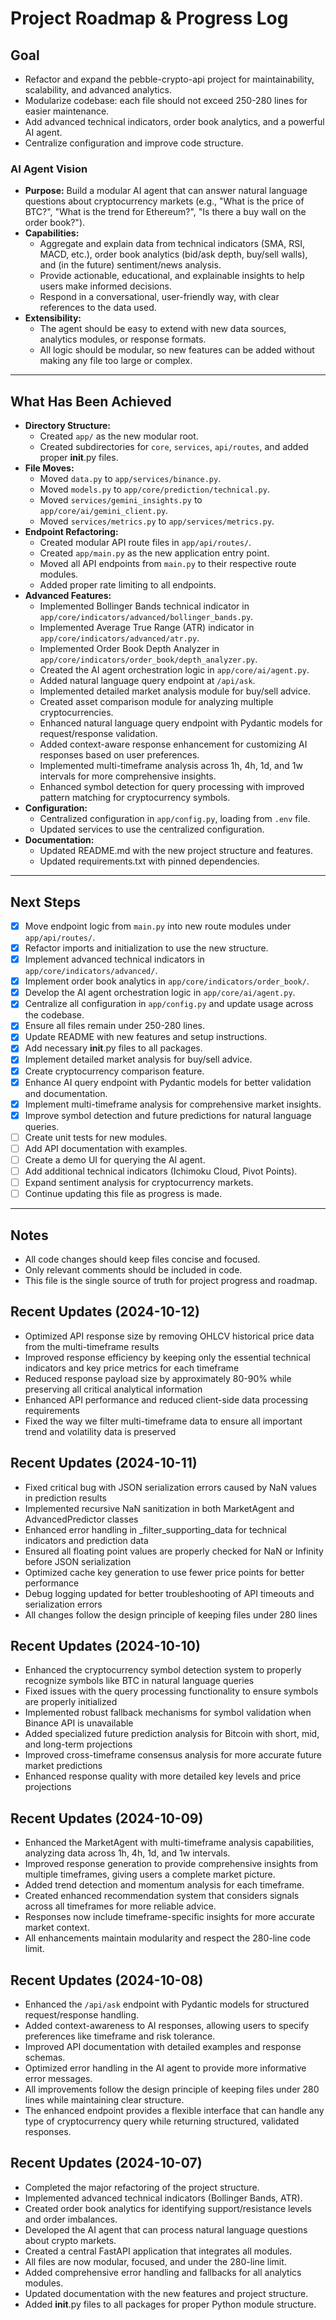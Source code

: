 # Project Roadmap & Progress Log

## Goal
- Refactor and expand the pebble-crypto-api project for maintainability, scalability, and advanced analytics.
- Modularize codebase: each file should not exceed 250-280 lines for easier maintenance.
- Add advanced technical indicators, order book analytics, and a powerful AI agent.
- Centralize configuration and improve code structure.

### AI Agent Vision
- **Purpose:** Build a modular AI agent that can answer natural language questions about cryptocurrency markets (e.g., "What is the price of BTC?", "What is the trend for Ethereum?", "Is there a buy wall on the order book?").
- **Capabilities:**
  - Aggregate and explain data from technical indicators (SMA, RSI, MACD, etc.), order book analytics (bid/ask depth, buy/sell walls), and (in the future) sentiment/news analysis.
  - Provide actionable, educational, and explainable insights to help users make informed decisions.
  - Respond in a conversational, user-friendly way, with clear references to the data used.
- **Extensibility:**
  - The agent should be easy to extend with new data sources, analytics modules, or response formats.
  - All logic should be modular, so new features can be added without making any file too large or complex.

---

## What Has Been Achieved
- **Directory Structure:**
  - Created `app/` as the new modular root.
  - Created subdirectories for `core`, `services`, `api/routes`, and added proper __init__.py files.
- **File Moves:**
  - Moved `data.py` to `app/services/binance.py`.
  - Moved `models.py` to `app/core/prediction/technical.py`.
  - Moved `services/gemini_insights.py` to `app/core/ai/gemini_client.py`.
  - Moved `services/metrics.py` to `app/services/metrics.py`.
- **Endpoint Refactoring:**
  - Created modular API route files in `app/api/routes/`.
  - Created `app/main.py` as the new application entry point.
  - Moved all API endpoints from `main.py` to their respective route modules.
  - Added proper rate limiting to all endpoints.
- **Advanced Features:**
  - Implemented Bollinger Bands technical indicator in `app/core/indicators/advanced/bollinger_bands.py`.
  - Implemented Average True Range (ATR) indicator in `app/core/indicators/advanced/atr.py`.
  - Implemented Order Book Depth Analyzer in `app/core/indicators/order_book/depth_analyzer.py`.
  - Created the AI agent orchestration logic in `app/core/ai/agent.py`.
  - Added natural language query endpoint at `/api/ask`.
  - Implemented detailed market analysis module for buy/sell advice.
  - Created asset comparison module for analyzing multiple cryptocurrencies.
  - Enhanced natural language query endpoint with Pydantic models for request/response validation.
  - Added context-aware response enhancement for customizing AI responses based on user preferences.
  - Implemented multi-timeframe analysis across 1h, 4h, 1d, and 1w intervals for more comprehensive insights.
  - Enhanced symbol detection for query processing with improved pattern matching for cryptocurrency symbols.
- **Configuration:**
  - Centralized configuration in `app/config.py`, loading from `.env` file.
  - Updated services to use the centralized configuration.
- **Documentation:**
  - Updated README.md with the new project structure and features.
  - Updated requirements.txt with pinned dependencies.

---

## Next Steps
- [x] Move endpoint logic from `main.py` into new route modules under `app/api/routes/`.
- [x] Refactor imports and initialization to use the new structure.
- [x] Implement advanced technical indicators in `app/core/indicators/advanced/`.
- [x] Implement order book analytics in `app/core/indicators/order_book/`.
- [x] Develop the AI agent orchestration logic in `app/core/ai/agent.py`.
- [x] Centralize all configuration in `app/config.py` and update usage across the codebase.
- [x] Ensure all files remain under 250-280 lines.
- [x] Update README with new features and setup instructions.
- [x] Add necessary __init__.py files to all packages.
- [x] Implement detailed market analysis for buy/sell advice.
- [x] Create cryptocurrency comparison feature.
- [x] Enhance AI query endpoint with Pydantic models for better validation and documentation.
- [x] Implement multi-timeframe analysis for comprehensive market insights.
- [x] Improve symbol detection and future predictions for natural language queries.
- [ ] Create unit tests for new modules.
- [ ] Add API documentation with examples.
- [ ] Create a demo UI for querying the AI agent.
- [ ] Add additional technical indicators (Ichimoku Cloud, Pivot Points).
- [ ] Expand sentiment analysis for cryptocurrency markets.
- [ ] Continue updating this file as progress is made.

---

## Notes
- All code changes should keep files concise and focused.
- Only relevant comments should be included in code.
- This file is the single source of truth for project progress and roadmap.

## Recent Updates (2024-10-12)
- Optimized API response size by removing OHLCV historical price data from the multi-timeframe results
- Improved response efficiency by keeping only the essential technical indicators and key price metrics for each timeframe
- Reduced response payload size by approximately 80-90% while preserving all critical analytical information
- Enhanced API performance and reduced client-side data processing requirements
- Fixed the way we filter multi-timeframe data to ensure all important trend and volatility data is preserved

## Recent Updates (2024-10-11)
- Fixed critical bug with JSON serialization errors caused by NaN values in prediction results
- Implemented recursive NaN sanitization in both MarketAgent and AdvancedPredictor classes
- Enhanced error handling in _filter_supporting_data for technical indicators and prediction data
- Ensured all floating point values are properly checked for NaN or Infinity before JSON serialization
- Optimized cache key generation to use fewer price points for better performance
- Debug logging updated for better troubleshooting of API timeouts and serialization errors
- All changes follow the design principle of keeping files under 280 lines

## Recent Updates (2024-10-10)
- Enhanced the cryptocurrency symbol detection system to properly recognize symbols like BTC in natural language queries
- Fixed issues with the query processing functionality to ensure symbols are properly initialized
- Implemented robust fallback mechanisms for symbol validation when Binance API is unavailable
- Added specialized future prediction analysis for Bitcoin with short, mid, and long-term projections
- Improved cross-timeframe consensus analysis for more accurate future market predictions
- Enhanced response quality with more detailed key levels and price projections

## Recent Updates (2024-10-09)
- Enhanced the MarketAgent with multi-timeframe analysis capabilities, analyzing data across 1h, 4h, 1d, and 1w intervals.
- Improved response generation to provide comprehensive insights from multiple timeframes, giving users a complete market picture.
- Added trend detection and momentum analysis for each timeframe.
- Created enhanced recommendation system that considers signals across all timeframes for more reliable advice.
- Responses now include timeframe-specific insights for more accurate market context.
- All enhancements maintain modularity and respect the 280-line code limit.

## Recent Updates (2024-10-08)
- Enhanced the `/api/ask` endpoint with Pydantic models for structured request/response handling.
- Added context-awareness to AI responses, allowing users to specify preferences like timeframe and risk tolerance.
- Improved API documentation with detailed examples and response schemas.
- Optimized error handling in the AI agent to provide more informative error messages.
- All improvements follow the design principle of keeping files under 280 lines while maintaining clear structure.
- The enhanced endpoint provides a flexible interface that can handle any type of cryptocurrency query while returning structured, validated responses.

## Recent Updates (2024-10-07)
- Completed the major refactoring of the project structure.
- Implemented advanced technical indicators (Bollinger Bands, ATR).
- Created order book analytics for identifying support/resistance levels and order imbalances.
- Developed the AI agent that can process natural language questions about crypto markets.
- Created a central FastAPI application that integrates all modules.
- All files are now modular, focused, and under the 280-line limit.
- Added comprehensive error handling and fallbacks for all analytics modules.
- Updated documentation with the new features and project structure.
- Added __init__.py files to all packages for proper Python module structure.
